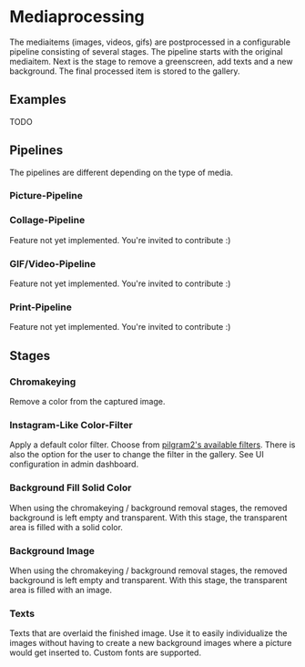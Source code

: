 # Mediaprocessing

The mediaitems (images, videos, gifs) are postprocessed in a configurable pipeline consisting of several stages.
The pipeline starts with the original mediaitem. Next is the stage to remove a greenscreen, add texts and a new background. The final processed item is stored to the gallery.

## Examples

TODO

## Pipelines

The pipelines are different depending on the type of media.

### Picture-Pipeline

### Collage-Pipeline

Feature not yet implemented. You're invited to contribute :)

### GIF/Video-Pipeline

Feature not yet implemented. You're invited to contribute :)

### Print-Pipeline

Feature not yet implemented. You're invited to contribute :)

## Stages

### Chromakeying

Remove a color from the captured image.

### Instagram-Like Color-Filter

Apply a default color filter. Choose from [pilgram2's available filters](https://github.com/mgrl/pilgram2).
There is also the option for the user to change the filter in the gallery. See UI configuration in admin dashboard.

### Background Fill Solid Color

When using the chromakeying / background removal stages, the removed background is left empty and transparent. With this stage, the transparent area is filled with a solid color.

### Background Image

When using the chromakeying / background removal stages, the removed background is left empty and transparent. With this stage, the transparent area is filled with an image.

### Texts

Texts that are overlaid the finished image. Use it to easily individualize the images without having to create a new background images where a picture would get inserted to. Custom fonts are supported.
